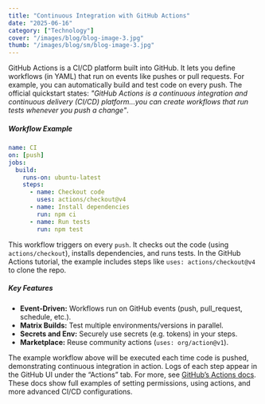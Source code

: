 ```yaml
---
title: "Continuous Integration with GitHub Actions"
date: "2025-06-16"
category: ["Technology"]
cover: "/images/blog/blog-image-3.jpg"
thumb: "/images/blog/sm/blog-image-3.jpg"
---
```


GitHub Actions is a CI/CD platform built into GitHub. It lets you define workflows (in YAML) that run on events like pushes or pull requests. For example, you can automatically build and test code on every push. The official quickstart states: _"GitHub Actions is a continuous integration and continuous delivery (CI/CD) platform…you can create workflows that run tests whenever you push a change"_.

##### Workflow Example

```yaml
name: CI
on: [push]
jobs:
  build:
    runs-on: ubuntu-latest
    steps:
      - name: Checkout code
        uses: actions/checkout@v4
      - name: Install dependencies
        run: npm ci
      - name: Run tests
        run: npm test
```

This workflow triggers on every `push`. It checks out the code (using `actions/checkout`), installs dependencies, and runs tests. In the GitHub Actions tutorial, the example includes steps like `uses: actions/checkout@v4` to clone the repo.

##### Key Features

- **Event-Driven:** Workflows run on GitHub events (push, pull_request, schedule, etc.).
- **Matrix Builds:** Test multiple environments/versions in parallel.
- **Secrets and Env:** Securely use secrets (e.g. tokens) in your steps.
- **Marketplace:** Reuse community actions (`uses: org/action@v1`).

The example workflow above will be executed each time code is pushed, demonstrating continuous integration in action. Logs of each step appear in the GitHub UI under the “Actions” tab. For more, see [GitHub’s Actions docs](https://docs.github.com/actions). These docs show full examples of setting permissions, using actions, and more advanced CI/CD configurations.
